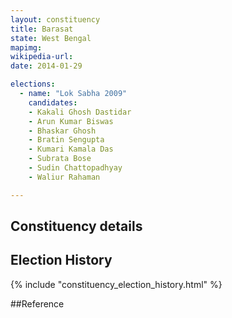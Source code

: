 ```yaml
---
layout: constituency
title: Barasat
state: West Bengal
mapimg: 
wikipedia-url: 
date: 2014-01-29

elections: 
  - name: "Lok Sabha 2009"
    candidates: 
    - Kakali Ghosh Dastidar 
    - Arun Kumar Biswas 
    - Bhaskar Ghosh 
    - Bratin Sengupta 
    - Kumari Kamala Das 
    - Subrata Bose 
    - Sudin Chattopadhyay 
    - Waliur Rahaman 

---
```

## Constituency details


## Election History
{% include "constituency_election_history.html" %}

##Reference
